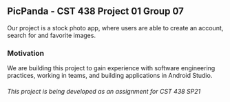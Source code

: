 
## PicPanda - CST 438 Project 01 Group 07

Our project is a stock photo app, where users are able to create an account, search for and favorite images.

### Motivation

We are building this project to gain experience with software engineering practices, working in teams, and building 
  applications in Android Studio.
  
  
###### This project is being developed as an assignment for CST 438 SP21
